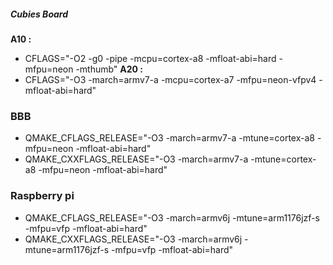 
##### Cubies Board 
**A10 :**
* CFLAGS="-O2 -g0 -pipe -mcpu=cortex-a8 -mfloat-abi=hard -mfpu=neon -mthumb"
**A20 :**
* CFLAGS="-O3 -march=armv7-a -mcpu=cortex-a7 -mfpu=neon-vfpv4 -mfloat-abi=hard"
### BBB 
* QMAKE_CFLAGS_RELEASE="-O3 -march=armv7-a -mtune=cortex-a8 -mfpu=neon -mfloat-abi=hard"
* QMAKE_CXXFLAGS_RELEASE="-O3 -march=armv7-a -mtune=cortex-a8 -mfpu=neon -mfloat-abi=hard"
### Raspberry pi
* QMAKE_CFLAGS_RELEASE="-O3 -march=armv6j -mtune=arm1176jzf-s -mfpu=vfp -mfloat-abi=hard"
* QMAKE_CXXFLAGS_RELEASE="-O3 -march=armv6j -mtune=arm1176jzf-s -mfpu=vfp -mfloat-abi=hard"
